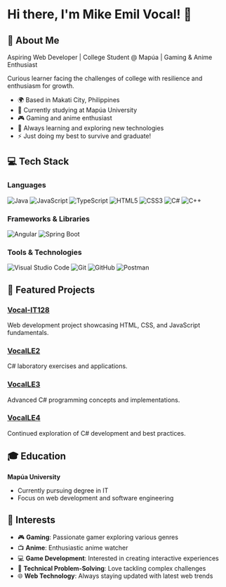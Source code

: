# Hi there, I'm Mike Emil Vocal! 👋

## 🚀 About Me

Aspiring Web Developer | College Student @ Mapúa | Gaming & Anime Enthusiast

Curious learner facing the challenges of college with resilience and enthusiasm for growth.

- 🌍 Based in Makati City, Philippines
- 💼 Currently studying at Mapúa University
- 🎮 Gaming and anime enthusiast
- 🌱 Always learning and exploring new technologies
- ⚡ Just doing my best to survive and graduate!

## 💻 Tech Stack

### Languages

![Java](https://img.shields.io/badge/Java-ED8B00?style=for-the-badge&logo=openjdk&logoColor=white)
![JavaScript](https://img.shields.io/badge/JavaScript-F7DF1E?style=for-the-badge&logo=javascript&logoColor=black)
![TypeScript](https://img.shields.io/badge/TypeScript-007ACC?style=for-the-badge&logo=typescript&logoColor=white)
![HTML5](https://img.shields.io/badge/HTML5-E34F26?style=for-the-badge&logo=html5&logoColor=white)
![CSS3](https://img.shields.io/badge/CSS3-1572B6?style=for-the-badge&logo=css3&logoColor=white)
![C#](https://img.shields.io/badge/C%23-239120?style=for-the-badge&logo=c-sharp&logoColor=white)
![C++](https://img.shields.io/badge/C++-00599C?style=for-the-badge&logo=c%2B%2B&logoColor=white)

### Frameworks & Libraries

![Angular](https://img.shields.io/badge/Angular-DD0031?style=for-the-badge&logo=angular&logoColor=white)
![Spring Boot](https://img.shields.io/badge/Spring_Boot-6DB33F?style=for-the-badge&logo=spring-boot&logoColor=white)

### Tools & Technologies

![Visual Studio Code](https://img.shields.io/badge/VS_Code-007ACC?style=for-the-badge&logo=visual-studio-code&logoColor=white)
![Git](https://img.shields.io/badge/Git-F05032?style=for-the-badge&logo=git&logoColor=white)
![GitHub](https://img.shields.io/badge/GitHub-100000?style=for-the-badge&logo=github&logoColor=white)
![Postman](https://img.shields.io/badge/Postman-FF6C37?style=for-the-badge&logo=postman&logoColor=white)

## 📂 Featured Projects

### [Vocal-IT128](https://github.com/DivineMike19/Vocal-IT128)

Web development project showcasing HTML, CSS, and JavaScript fundamentals.

### [VocalLE2](https://github.com/DivineMike19/VocalLE2)

C# laboratory exercises and applications.

### [VocalLE3](https://github.com/DivineMike19/VocalLE3)

Advanced C# programming concepts and implementations.

### [VocalLE4](https://github.com/DivineMike19/VocalLE4)

Continued exploration of C# development and best practices.

## 🎓 Education

**Mapúa University**

- Currently pursuing degree in IT
- Focus on web development and software engineering

## 🎯 Interests

- 🎮 **Gaming**: Passionate gamer exploring various genres
- 📺 **Anime**: Enthusiastic anime watcher
- 💻 **Game Development**: Interested in creating interactive experiences
- 🔧 **Technical Problem-Solving**: Love tackling complex challenges
- 🌐 **Web Technology**: Always staying updated with latest web trends
